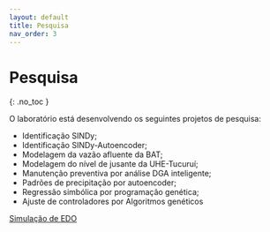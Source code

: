 ```yaml
---
layout: default
title: Pesquisa
nav_order: 3
---
```


# Pesquisa
{: .no_toc }

O laboratório está desenvolvendo os seguintes projetos de pesquisa:

- Identificação SINDy;
- Identificação SINDy-Autoencoder;
- Modelagem da vazão afluente da BAT;
- Modelagem do nível de jusante da UHE-Tucuruí;
- Manutenção preventiva por análise DGA inteligente;
- Padrões de precipitação por autoencoder;
- Regressão simbólica por programação genética;
- Ajuste de controladores por Algoritmos genéticos

[Simulação de EDO](\presents\IntegracaoNumerica\SimulaEDO.html)